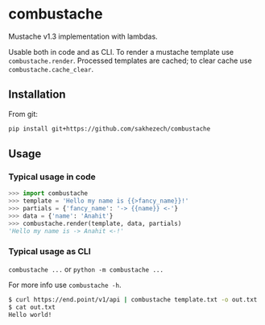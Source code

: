 # combustache

Mustache v1.3 implementation with lambdas.

Usable both in code and as CLI.
To render a mustache template use `combustache.render`.
Processed templates are cached; to clear cache use `combustache.cache_clear`.

## Installation

From git:

```sh
pip install git+https://github.com/sakhezech/combustache
```

## Usage

### Typical usage in code

```py
>>> import combustache
>>> template = 'Hello my name is {{>fancy_name}}!'
>>> partials = {'fancy_name': '-> {{name}} <-'}
>>> data = {'name': 'Anahit'}
>>> combustache.render(template, data, partials)
'Hello my name is -> Anahit <-!'
```

### Typical usage as CLI

`combustache ...` or `python -m combustache ...`

For more info use `combustache -h`.

```sh
$ curl https://end.point/v1/api | combustache template.txt -o out.txt
$ cat out.txt
Hello world!
```
